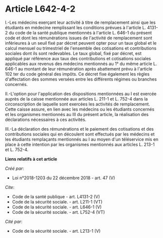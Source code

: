 # Article L642-4-2

I.-Les médecins exerçant leur activité à titre de remplacement ainsi que les étudiants en médecine remplissant les conditions
prévues à l'article L. 4131-2 du code de la santé publique mentionnés à l'article L. 646-1 du présent code et dont les
rémunérations issues de l'activité de remplacement sont inférieures à un seuil fixé par décret peuvent opter pour un taux
global et le calcul mensuel ou trimestriel de l'ensemble des cotisations et contributions sociales dont ils sont redevables.
Le taux global, fixé par décret, est appliqué par référence aux taux des contributions et cotisations sociales applicables
aux revenus des médecins mentionnés au 1° du même article L. 646-1 au montant de leur rémunération après abattement prévu à
l'article 102 ter du code général des impôts. Ce décret fixe également les règles d'affectation des sommes versées entre les
différents régimes ou branches concernés. 

II.-L'option pour l'application des dispositions mentionnées au I est exercée auprès de la caisse mentionnée aux articles L.
211-1 et L. 752-4 dans la circonscription de laquelle sont exercées les activités de remplacement. Cette caisse assure, en
lien avec les médecins ou les étudiants concernés et les organismes mentionnés au III du présent article, la réalisation des
déclarations nécessaires à ces activités. 

III.-La déclaration des rémunérations et le paiement des cotisations et des contributions sociales qui en découlent sont
effectués par les médecins et les étudiants remplaçants mentionnés au I au moyen d'un téléservice mis en place à cette
intention par les organismes mentionnés aux articles L. 213-1 et L. 752-4.

**Liens relatifs à cet article**

_Créé par_:

  - Loi n°2018-1203 du 22 décembre 2018 - art. 47 (V)

_Cite_:

  - Code de la santé publique - art. L4131-2 (V)
  - Code de la sécurité sociale. - art. L211-1 (VT)
  - Code de la sécurité sociale. - art. L646-1 (V)
  - Code de la sécurité sociale. - art. L752-4 (VT)

_Cité par_:

  - Code de la sécurité sociale. - art. L213-1 (V)
